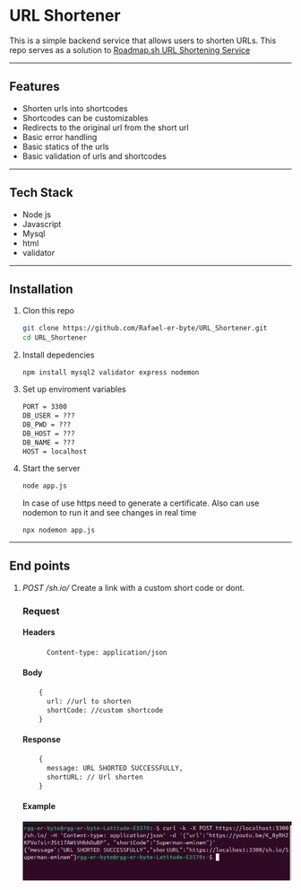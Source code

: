 # URL Shortener

This is a simple backend service that allows users to shorten URLs. This repo serves as a solution to [Roadmap.sh URL Shortening Service ](https://roadmap.sh/projects/url-shortening-service)

---

## Features

   - Shorten urls into shortcodes
   - Shortcodes can be customizables
   - Redirects to the original url from the short url
   - Basic error handling
   - Basic statics of the urls
   - Basic validation of urls and shortcodes
---

## Tech Stack
   - Node js
   - Javascript
   - Mysql
   - html
   - validator
---

## Installation
   1. Clon this repo
      ```bash
      git clone https://github.com/Rafael-er-byte/URL_Shortener.git
      cd URL_Shortener
      ```
   2. Install depedencies
      ```npm
      npm install mysql2 validator express nodemon
      ```
   3. Set up enviroment variables
      ``` .env
      PORT = 3300
      DB_USER = ???
      DB_PWD = ???
      DB_HOST = ???
      DB_NAME = ???
      HOST = localhost
      ```
   4. Start the server
         ``` bash
         node app.js
         ```
         In case of use https need to generate a certificate.
         Also can use nodemon to run it and see changes in real time
         ```nodemon
         npx nodemon app.js
         ```
---

## End points
  1. *POST /sh.io/*
    Create a link with a custom short code or dont.
     ### Request
        #### Headers
        ```      
              Content-type: application/json
        ```
        #### Body
        ```    
            {
              url: //url to shorten
              shortCode: //custom shortcode
            }
        ```
        #### Response
        ```    
            {
              message: URL SHORTED SUCCESSFULLY,
              shortURL: // Url shorten
            }
        ```
        #### Example 
        ![create short url](./assets/createShortURL.png)
